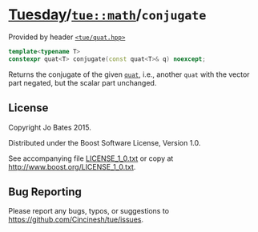 [Tuesday](../../../README.md)/[`tue::math`](../../namespaces/tue/math.md)/`conjugate`
=====================================================================================
Provided by header [`<tue/quat.hpp>`](../../headers/quat.md)

```c++
template<typename T>
constexpr quat<T> conjugate(const quat<T>& q) noexcept;
```

Returns the conjugate of the given [`quat`](../../headers/quat.md), i.e.,
another `quat` with the vector part negated, but the scalar part unchanged.

License
-------
Copyright Jo Bates 2015.

Distributed under the Boost Software License, Version 1.0.

See accompanying file [LICENSE_1_0.txt](../../../LICENSE_1_0.txt) or copy at
http://www.boost.org/LICENSE_1_0.txt.

Bug Reporting
-------------
Please report any bugs, typos, or suggestions to
https://github.com/Cincinesh/tue/issues.
